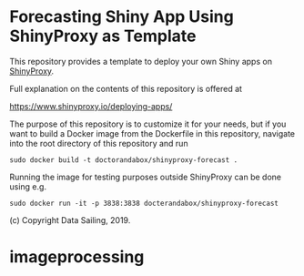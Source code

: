 
# Forecasting Shiny App Using ShinyProxy as Template

This repository provides a template to deploy your own Shiny apps on [ShinyProxy](https://www.shinyproxy.io).

Full explanation on the contents of this repository is offered at

https://www.shinyproxy.io/deploying-apps/

The purpose of this repository is to customize it for your needs, but if you want to build a Docker image from the Dockerfile in this repository, navigate into the root directory of this repository and run

```
sudo docker build -t doctorandabox/shinyproxy-forecast .
```

Running the image for testing purposes outside ShinyProxy can be done using e.g.

```
sudo docker run -it -p 3838:3838 docterandabox/shinyproxy-forecast
```

(c) Copyright Data Sailing, 2019.
# imageprocessing
